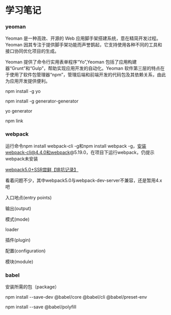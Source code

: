# 学习笔记

### yeoman

Yeoman 是一种高效、开源的 Web 应用脚手架搭建系统，意在精简开发过程。Yeoman 因其专注于提供脚手架功能而声誉鹊起，它支持使用各种不同的工具和接口协同优化项目的生成。

Yeoman 提供了命令行实用表单程序“Yo”,Yeoman 包括了应用构建器“Grunt”和“Gulp”，帮助实现应用开发的自动化。Yeoman 软件第三层的特点在于使用了软件包管理器“npm”，管理后端和前端开发的代码包及其依赖关系，由此为应用开发提供便利。

npm install -g yo

npm install -g generator-generator

yo generator

npm link

### webpack

运行命令npm install webpack-cli -g和npm install webpack -g，安装webpack-cli@4.4.0和webpack@5.19.0，在项目下运行webpack，仍提示webpack未安装

[webpack5.0+SSR尝鲜【排坑记录】](https://zhuanlan.zhihu.com/p/270758074)

看着问题不少，其中webpack5.0与webpack-dev-server不兼容，还是暂用4.x吧

入口地点(entry points)

输出(output)

模式(mode)

loader

插件(plugin)

配置(configuration)

模块(module)

### babel

安装所需的包（package）

npm install --save-dev @babel/core @babel/cli @babel/preset-env

npm install --save @babel/polyfill
